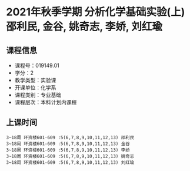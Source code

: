 # 2021年秋季学期 分析化学基础实验(上) 邵利民, 金谷, 姚奇志, 李娇, 刘红瑜






## 课程信息

- 课程号：019149.01
- 学分：2
- 教学类型：实验课
- 开课单位：化学系
- 课程类别：专业基础
- 课程层次：本科计划内课程

## 上课时间

```
3~18周 环资楼601-609 :5(6,7,8,9,10,11,12,13) 邵利民
3~18周 环资楼601-609 :5(6,7,8,9,10,11,12,13) 金谷
3~18周 环资楼601-609 :5(6,7,8,9,10,11,12,13) 李娇
3~18周 环资楼601-609 :5(6,7,8,9,10,11,12,13) 姚奇志
3~18周 环资楼601-609 :5(6,7,8,9,10,11,12,13) 刘红瑜
```

